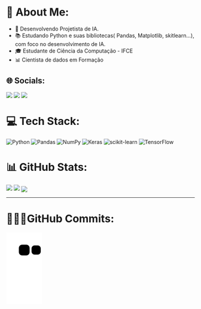 # 💫 About Me:
- 🔭 Desenvolvendo Projetista de IA.<br>
- 📚 Estudando Python e suas bibliotecas( Pandas, Matplotlib, skitlearn...), com foco no desenvolvimento de IA.<br>
- 🎓 Estudante de Ciência da Computação - IFCE<br>
- 📊 Cientista de dados em Formação


## 🌐 Socials:
  <a href="https://www.instagram.com/jp.limag/" target="_blank"><img src="https://img.shields.io/badge/-Instagram-%23E4405F?style=for-the-badge&logo=instagram&logoColor=white" target="_blank"></a> 
  <a href = "mailto: jplimags.fortal@gmail.com"><img src="https://img.shields.io/badge/Gmail-D14836?style=for-the-badge&logo=gmail&logoColor=white" target="_blank"></a>
  <a href="https://www.linkedin.com/in/jplimag/" target="_blank"><img src="https://img.shields.io/badge/-LinkedIn-%230077B5?style=for-the-badge&logo=linkedin&logoColor=white" target="_blank"></a> 

# 💻 Tech Stack:
![Python](https://img.shields.io/badge/python-3670A0?style=for-the-badge&logo=python&logoColor=ffdd54) ![Pandas](https://img.shields.io/badge/pandas-%23150458.svg?style=for-the-badge&logo=pandas&logoColor=white) ![NumPy](https://img.shields.io/badge/numpy-%23013243.svg?style=for-the-badge&logo=numpy&logoColor=white) ![Keras](https://img.shields.io/badge/Keras-%23D00000.svg?style=for-the-badge&logo=Keras&logoColor=white) ![scikit-learn](https://img.shields.io/badge/scikit--learn-%23F7931E.svg?style=for-the-badge&logo=scikit-learn&logoColor=white) ![TensorFlow](https://img.shields.io/badge/TensorFlow-%23FF6F00.svg?style=for-the-badge&logo=TensorFlow&logoColor=white)
# 📊 GitHub Stats:

<div style= "display: inline_block">
  <img height = 160px src = https://github-readme-stats.vercel.app/api?username=JpLimags&theme=tokyonight&hide_border=true&include_all_commits=true&count_private=false<br/>
  <img height = 160px src = https://github-readme-streak-stats.herokuapp.com/?user=JpLimags&theme=tokyonight&hide_border=true<br/>
  <img align = "center" src = https://github-readme-stats.vercel.app/api/top-langs/?username=JpLimags&theme=tokyonight&hide_border=true&include_all_commits=true&count_private=false&layout=compact
</div>
 
---
# 👨🏽‍💻GitHub Commits:

<div> 

  ![Snake animation](https://github.com/JpLimags/JpLimags/blob/output/github-contribution-grid-snake.svg)
  
 </div> 

